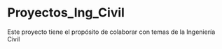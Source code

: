 # Proyectos_Ing_Civil
Este proyecto tiene el propósito de colaborar con temas de la Ingeniería Civil
